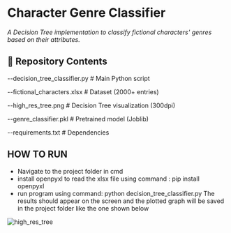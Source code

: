 # Character Genre Classifier 

*A Decision Tree implementation to classify fictional characters' genres based on their attributes.*
## 📂 Repository Contents

 --decision_tree_classifier.py # Main Python script

 --fictional_characters.xlsx # Dataset (2000+ entries)

 --high_res_tree.png # Decision Tree visualization (300dpi)
 
 --genre_classifier.pkl # Pretrained model (Joblib)
 
 --requirements.txt # Dependencies
 ## HOW TO RUN
 - Navigate to the project folder in cmd
 - install openpyxl to read the xlsx file using command : pip install openpyxl
 - run program using command: python decision_tree_classifier.py
The results should appear on the screen and the plotted graph will be saved in the project folder like the one shown below

![high_res_tree](https://github.com/user-attachments/assets/1a62a16d-ed28-4768-b2fe-7a12ec440561)
